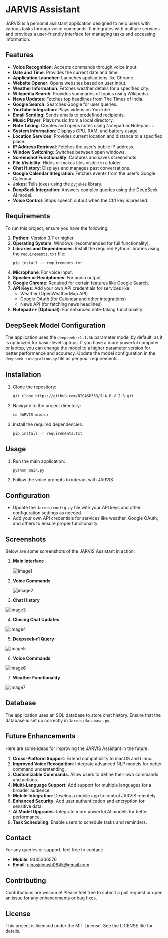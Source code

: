# JARVIS Assistant

JARVIS is a personal assistant application designed to help users with various tasks through voice commands. It integrates with multiple services and provides a user-friendly interface for managing tasks and accessing information.

## Features

- **Voice Recognition**: Accepts commands through voice input.
- **Date and Time**: Provides the current date and time.
- **Application Launcher**: Launches applications like Chrome.
- **Website Opener**: Opens websites based on user input.
- **Weather Information**: Fetches weather details for a specified city.
- **Wikipedia Search**: Provides summaries of topics using Wikipedia.
- **News Updates**: Fetches top headlines from The Times of India.
- **Google Search**: Searches Google for user queries.
- **YouTube Integration**: Plays videos on YouTube.
- **Email Sending**: Sends emails to predefined recipients.
- **Music Player**: Plays music from a local directory.
- **Note Taking**: Creates and opens notes using Notepad or Notepad++.
- **System Information**: Displays CPU, RAM, and battery usage.
- **Location Services**: Provides current location and distance to a specified place.
- **IP Address Retrieval**: Fetches the user's public IP address.
- **Window Switching**: Switches between open windows.
- **Screenshot Functionality**: Captures and saves screenshots.
- **File Visibility**: Hides or makes files visible in a folder.
- **Chat History**: Displays and manages past conversations.
- **Google Calendar Integration**: Fetches events from the user's Google Calendar.
- **Jokes**: Tells jokes using the `pyjokes` library.
- **DeepSeek Integration**: Answers complex queries using the DeepSeek AI model.
- **Voice Control**: Stops speech output when the Ctrl key is pressed.

## Requirements

To run this project, ensure you have the following:

1. **Python**: Version 3.7 or higher.
2. **Operating System**: Windows (recommended for full functionality).
3. **Libraries and Dependencies**: Install the required Python libraries using the `requirements.txt` file:
   ```bash
   pip install -r requirements.txt
   ```
4. **Microphone**: For voice input.
5. **Speaker or Headphones**: For audio output.
6. **Google Chrome**: Required for certain features like Google Search.
7. **API Keys**: Add your own API credentials for services like:
   - Weather (OpenWeatherMap API)
   - Google OAuth (for Calendar and other integrations)
   - News API (for fetching news headlines)
8. **Notepad++ (Optional)**: For enhanced note-taking functionality.

## DeepSeek Model Configuration

The application uses the `deepseek-r1:1.5b` parameter model by default, as it is optimized for basic-level laptops. If you have a more powerful computer or laptop, you can change the model to a higher parameter version for better performance and accuracy. Update the model configuration in the `deepseek_integration.py` file as per your requirements.

## Installation

1. Clone the repository:
   ```bash
   git clone https://github.com/NIGASH333/J.A.R.V.I.S.git
   ```
2. Navigate to the project directory:
   ```bash
   cd JARVIS-master
   ```
3. Install the required dependencies:
   ```bash
   pip install -r requirements.txt
   ```

## Usage

1. Run the main application:
   ```bash
   python main.py
   ```
2. Follow the voice prompts to interact with JARVIS.

## Configuration

- Update the `Jarvis/config.py` file with your API keys and other configuration settings as needed.
- Add your own API credentials for services like weather, Google OAuth, and others to ensure proper functionality.

## Screenshots

Below are some screenshots of the JARVIS Assistant in action:

1. **Main Interface**  
  
   ![image1](https://github.com/user-attachments/assets/727fea66-930a-4759-b056-b60a5f57e214)

2. **Voice Commands**  

   ![image2](https://github.com/user-attachments/assets/dc0388c3-35e6-4466-813a-b938e2cbf95b)

3. **Chat History**  

  ![image3](https://github.com/user-attachments/assets/732e1bb5-406e-46ce-acbf-9e67f8a09e0b)

4. **Closing Chat Updates**  

 ![image4](https://github.com/user-attachments/assets/af8a860b-f129-40f2-8834-023f38f3b27d)

5. **Deepseek-r1 Query**  

![image5](https://github.com/user-attachments/assets/63834db2-d546-4165-aeba-7767f92ace3e)

6. **Voice Commands**  

![image6](https://github.com/user-attachments/assets/844a22e0-18e6-478d-bcf6-544bf47d5f64)

7. **Weather Functionality**  

![image7](https://github.com/user-attachments/assets/7f10e2a6-8b3d-48ff-8401-d4832ed9f8f2)


## Database

The application uses an SQL database to store chat history. Ensure that the database is set up correctly in `Jarvis/database.py`.

## Future Enhancements

Here are some ideas for improving the JARVIS Assistant in the future:

1. **Cross-Platform Support**: Extend compatibility to macOS and Linux.
2. **Improved Voice Recognition**: Integrate advanced NLP models for better command understanding.
3. **Customizable Commands**: Allow users to define their own commands and actions.
4. **Multi-Language Support**: Add support for multiple languages for a broader audience.
5. **Mobile Integration**: Develop a mobile app to control JARVIS remotely.
6. **Enhanced Security**: Add user authentication and encryption for sensitive data.
7. **AI Model Upgrades**: Integrate more powerful AI models for better performance.
8. **Task Scheduling**: Enable users to schedule tasks and reminders.

## Contact

For any queries or support, feel free to contact:

- **Mobile**: 9345306576
- **Email**: [nigasjnigash0845@gmail.com](mailto:nigashnigash0845@gmail.com)

## Contributing

Contributions are welcome! Please feel free to submit a pull request or open an issue for any enhancements or bug fixes.

## License

This project is licensed under the MIT License. See the LICENSE file for details.
